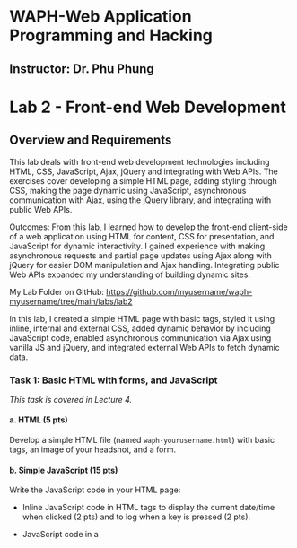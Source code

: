 # WAPH-Web Application Programming and Hacking

## Instructor: Dr. Phu Phung

# Lab 2 - Front-end Web Development 

## Overview and Requirements 

This lab deals with front-end web development technologies including HTML, CSS, JavaScript, Ajax, jQuery and integrating with Web APIs. The exercises cover developing a simple HTML page, adding styling through CSS, making the page dynamic using JavaScript, asynchronous communication with Ajax, using the jQuery library, and integrating with public Web APIs.

Outcomes: From this lab, I learned how to develop the front-end client-side of a web application using HTML for content, CSS for presentation, and JavaScript for dynamic interactivity. I gained experience with making asynchronous requests and partial page updates using Ajax along with jQuery for easier DOM manipulation and Ajax handling. Integrating public Web APIs expanded my understanding of building dynamic sites.

My Lab Folder on GitHub: https://github.com/myusername/waph-myusername/tree/main/labs/lab2

In this lab, I created a simple HTML page with basic tags, styled it using inline, internal and external CSS, added dynamic behavior by including JavaScript code, enabled asynchronous communication via Ajax using vanilla JS and jQuery, and integrated external Web APIs to fetch dynamic data.


### Task 1: Basic HTML with forms, and JavaScript 

_This task is covered in Lecture 4._ 

####  a. HTML (5 pts) 
  
Develop a simple HTML file (named `waph-yourusername.html`)  with basic tags, an image of your headshot, and a form. 
  
####  b. Simple JavaScript (15 pts)

Write the JavaScript code in your HTML page: 

 - Inline JavaScript code in HTML tags to display the current date/time when clicked (2 pts) and to log when a key is pressed (2 pts). 

 - JavaScript code in a <script> tag to display a digital clock (2 pts)

 - JavaScript code in a JavaScript file and code in the HTML page to show/hide your email when clicked. (4 pts)

 - Display an analog clock using an external JavaScript code and code in your HTML page. (5 pts) 

### Task 2: Ajax, CSS, jQuery, and Web API integration

_Ajax, CSS, and jQuery exercises below are covered in Lecture 5; Web API integration is covered in Lecture 6._

####  a. Ajax (7.5 pts)

Add new HTML code for a user input `<input>`, a `<button>`, and a `<div>` element with JavaScript code into your page to:

- get the user input when the new button is clicked

- Construct and send an Ajax GET request to the `echo.php` web application (Reuse the code/application in Lab 1)

- Listen to the HTTP response and display the response content in the <div> element

You need to inspect the network connections in the browser to review and illustrate how an Ajax request/response works.

#### b. CSS (7.5 pts)

Add CSS to your page with inline, internal, and external (one of the provided remote CSS) ones.

####  c. jQuery (5 pts) 

Add the jQuery library to your page, and implement HTML and JavaScript code in jQuery to:

  **i.** When the corresponding button is clicked, send an Ajax GET request to the `echo.php` web application and display the response content

  **ii.** Similarly, when the corresponding button is clicked, send an Ajax GET request to the `echo.php` web application and display the response content 


#### d. Web API integration (10 pts)

**i.** Using Ajax on [https://v2.jokeapi.dev/joke/Programming?type=single](https://v2.jokeapi.dev/joke/Programming?type=single) 

Write JavaScript code using jQuery Ajax to send a request and handle the response to display a random joke from the above API when the page is loaded. Inspect the network in
the browser to examine the request and response accordingly.

**ii.** Using the `fetch` API  on [https://api.agify.io/?name=input](https://api.agify.io/?name=input)

Add HTML and JavaScript code to use the `fetch()` method to call the above API with user input, and display the response results. Inspect the network in
the browser to examine the request and response accordingly.


## Report and deliverables

As in previous labs, you need to create a sub-folder `labs/lab2` with a `README.md` file to write a report in Markdown format and generate the report to PDF using the `pandoc` application. All of the code from this lab must also be stored in this folder and included in the report if required. **Please note that demo screenshots must include your virtual machine name or your name with proper captions and be visible, e.g., not too blurry or with much blank space, for grading**. Your report should follow the template provided in Lecture 2 ([https://github.com/phungph-uc/waph/blob/main/README-template.md](https://github.com/phungph-uc/waph/blob/main/README-template.md)) which should include the course name and instructor, your name and email together with your headshot (150x150 pixels), and sub-sections of the lab's overview, and each task and sub-task.

Similar to Lab 1, in the lab's overview sub-section, you need to write an overview of the lab and the outcomes you learned from this lab. Also, include a direct clickable link to the lab folder on GitHub.com so that it can be viewed when grading, for example,  [https://github.com/phungph-uc/waph-phungph/tree/main/labs/lab2](https://github.com/phungph-uc/waph-phungph/tree/main/labs/lab2). You will earn 0 point for this sub-section; however, you will **loose 3 pts if missing**.

For each sub-task, write a brief summary of how you complete it, and include appropriate code and demo screenshot(s) accordingly. 

## Submission

Use the `pandoc` tool to generate the PDF report for submission from the `README.md` file, and make sure that the report and contents are rendered properly.

The PDF file should be named `your-username-waph-lab2.pdf`, e.g., `phungph-waph-lab2.pdf`, and uploaded to Canvas to submit by the deadline. 

### Notes about the submission policy from the syllabus:

> Each assignment/submission has a deadline, which must be submitted on Canvas -> Assignments to be graded, i.e., submissions via email or other channels will NOT be graded. You need to submit your work before the deadlines so that you can gain the expected outcomes and feedback in a timely manner. To avoid last-minute issues, you need to start working on each submission when it is released, ideally during hands-on activities in the class or while watching video lectures. By doing this, if you face any issues, you should be able to seek support from the instructor and the TA to complete your work on time. Waiting until a later time or close to the deadlines to start any assignment will prevent you from being successful in this class; therefore, you need to plan your time carefully. To encourage you to do and submit your work earlier, there will be 1% bonus every 6 **[changed from 12 according to some recommendations from the survey]** hours before the original deadline (up to 3% maximum bonus for each submission).    
 
> If you missed an original deadline, although it is strongly NOT encouraged, you would be allowed to make late submissions until the end of the semester. Every 12 hours late will be deducted 2% of the grade of the submission. You will get at least 70% credit for late submissions. However, you are strongly recommended to AVOID these late submissions. They will not only give you a low grade in this course but also prevent you from learning the concepts introduced in that assignment and the next related topics/assignments. Always talk to the instructor if you fall behind in any work/concepts/lectures. Experience in the past shows that missing or late assignment submissions will result in a very low grade in this class.
